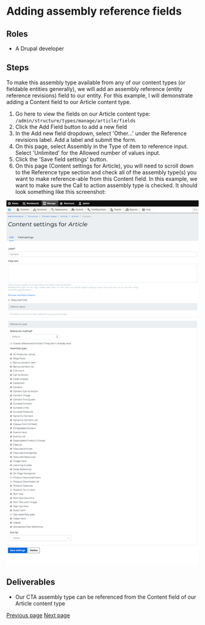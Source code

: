 # Adding assembly reference fields

## Roles

* A Drupal developer

## Steps

To make this assembly type available from any of our content types (or fieldable entities generally), we will add an assembly reference (entity reference revisions) field to our entity. For this example, I will demonstrate adding a Content field to our Article content type.

1. Go here to view the fields on our Article content type: `/admin/structure/types/manage/article/fields`
2. Click the Add Field button to add a new field
3. In the Add new field dropdown, select 'Other...' under the Reference revisions label. Add a label and submit the form.
4. On this page, select Assembly in the Type of item to reference input. Select 'Unlimited' for the Allowed number of values input.
5. Click the 'Save field settings' button.
6. On this page (Content settings for Article), you will need to scroll down to the Reference type section and check all of the assembly type(s) you want to make reference-able from this Content field. In this example, we want to make sure the Call to action assembly type is checked. It should look something like this screenshot:

![CTA Assembly Type Add ERR Field](../img/cta-assembly-type-add-err-field.png "CTA Assembly Type Add ERR Field")

## Deliverables

* Our CTA assembly type can be referenced from the Content field of our Article content type

[Previous page](./2-creating-the-cta-assembly-type.md)
[Next page](./4-export-config.md)
